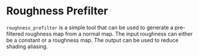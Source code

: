 # Roughness Prefilter

`roughness_prefilter` is a simple tool that can be used to generate a pre-filtered roughness map
from a normal map. The input roughness can either be a constant or a roughness map. The output can
be used to reduce shading aliasing.
